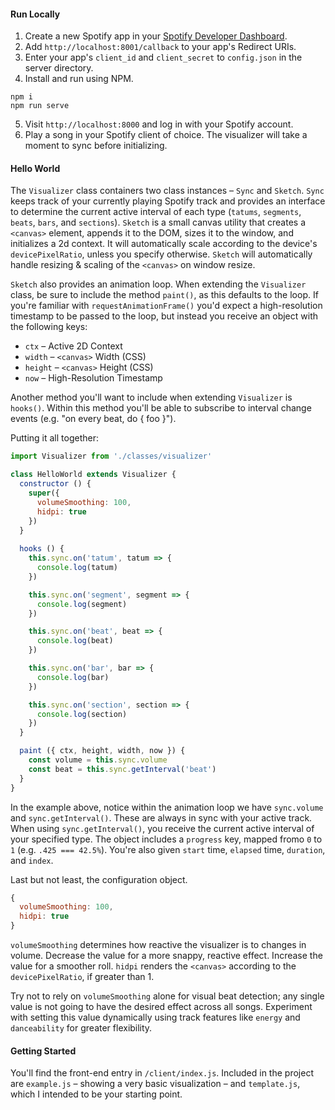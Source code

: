 #### Run Locally

1) Create a new Spotify app in your [Spotify Developer Dashboard](https://developer.spotify.com/dashboard/).
2) Add `http://localhost:8001/callback` to your app's Redirect URIs.
2) Enter your app's `client_id` and `client_secret` to `config.json` in the server directory.
3) Install and run using NPM.

```
npm i
npm run serve
```

5) Visit `http://localhost:8000` and log in with your Spotify account. 
6) Play a song in your Spotify client of choice. The visualizer will take a moment to sync before initializing.

#### Hello World

The `Visualizer` class containers two class instances – `Sync` and `Sketch`. `Sync` keeps track of your currently playing Spotify track and provides an interface to determine the current active interval of each type (`tatums`, `segments`, `beats`, `bars`, and `sections`). `Sketch` is a small canvas utility that creates a `<canvas>` element, appends it to the DOM, sizes it to the window, and initializes a 2d context. It will automatically scale according to the device's `devicePixelRatio`, unless you specify otherwise. `Sketch` will automatically handle resizing & scaling of the `<canvas>` on window resize. 

`Sketch` also provides an animation loop. When extending the `Visualizer` class, be sure to include the method `paint()`, as this defaults to the loop. If you're familiar with `requestAnimationFrame()` you'd expect a high-resolution timestamp to be passed to the loop, but instead you receive an object with the following keys:
* `ctx` – Active 2D Context
* `width` – `<canvas>` Width (CSS)
* `height` – `<canvas>` Height (CSS) 
* `now` – High-Resolution Timestamp

Another method you'll want to include when extending `Visualizer` is `hooks()`. Within this method you'll be able to subscribe to interval change events (e.g. "on every beat, do { foo }").

Putting it all together:

```javascript
import Visualizer from './classes/visualizer'

class HelloWorld extends Visualizer {
  constructor () {
    super({
      volumeSmoothing: 100,
      hidpi: true
    })
  }
  
  hooks () {
    this.sync.on('tatum', tatum => {
      console.log(tatum)
    })

    this.sync.on('segment', segment => {
      console.log(segment)
    })

    this.sync.on('beat', beat => {
      console.log(beat)
    })

    this.sync.on('bar', bar => {
      console.log(bar)
    })

    this.sync.on('section', section => {
      console.log(section)
    })
  }

  paint ({ ctx, height, width, now }) {
    const volume = this.sync.volume
    const beat = this.sync.getInterval('beat')
  }
}
```
In the example above, notice within the animation loop we have `sync.volume` and `sync.getInterval()`. These are always in sync with your active track. When using `sync.getInterval()`, you receive the current active interval of your specified type. The object includes a `progress` key, mapped fromo `0` to `1` (e.g. `.425 === 42.5%`). You're also given `start` time, `elapsed` time, `duration`, and `index`. 

Last but not least, the configuration object.

```javascript
{
  volumeSmoothing: 100,
  hidpi: true
}
```

`volumeSmoothing` determines how reactive the visualizer is to changes in volume. Decrease the value for a more snappy, reactive effect. Increase the value for a smoother roll. `hidpi` renders the `<canvas>` according to the `devicePixelRatio`, if greater than 1.

Try not to rely on `volumeSmoothing` alone for visual beat detection; any single value is not going to have the desired effect across all songs. Experiment with setting this value dynamically using track features like `energy` and `danceability` for greater flexibility.

#### Getting Started

You'll find the front-end entry in `/client/index.js`. Included in the project are `example.js` – showing a very basic visualization – and `template.js`, which I intended to be your starting point. 

